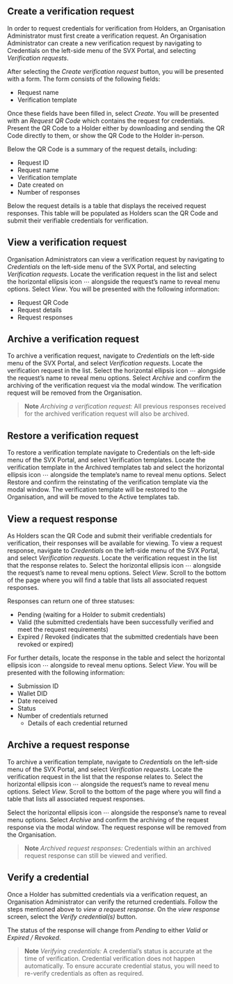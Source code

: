 ## Create a verification request

In order to request credentials for verification from Holders, an Organisation Administrator must first create a verification request. An Organisation Administrator can create a new verification request by navigating to Credentials on the left-side menu of the SVX Portal, and selecting _Verification requests_.

After selecting the _Create verification request_ button, you will be presented with a form. The form consists of the following fields:
* Request name
* Verification template

Once these fields have been filled in, select _Create_. You will be presented with an _Request QR Code_ which contains the request for credentials. Present the QR Code to a Holder either by downloading and sending the QR Code directly to them, or show the QR Code to the Holder in-person.

Below the QR Code is a summary of the request details, including:
* Request ID
* Request name
* Verification template
* Date created on
* Number of responses

Below the request details is a table that displays the received request responses. This table will be populated as Holders scan the QR Code and submit their verifiable credentials for verification.

## View a verification request

Organisation Administrators can view a verification request by navigating to _Credentials_ on the left-side menu of the SVX Portal, and selecting _Verification requests_. Locate the verification request in the list and select the horizontal ellipsis icon ⋯ alongside the request’s name to reveal menu options. Select _View_. You will be presented with the following information:
* Request QR Code
* Request details
* Request responses

## Archive a verification request

To archive a verification request, navigate to _Credentials_ on the left-side menu of the SVX Portal, and select _Verification requests_. Locate the verification request in the list. Select the horizontal ellipsis icon ⋯ alongside the request’s name to reveal menu options. Select _Archive_ and confirm the archiving of the verification request via the modal window. The verification request will be removed from the Organisation.

> **Note**
> _Archiving a verification request:_ All previous responses received for the archived verification request will also be archived.

## Restore a verification request

To restore a verification template navigate to Credentials on the left-side menu of the SVX Portal, and select Verification templates. Locate the verification template in the Archived templates tab and select the horizontal ellipsis icon ⋯ alongside the template’s name to reveal menu options. Select Restore and confirm the reinstating of the verification template via the modal window. The verification template will be restored to the Organisation, and will be moved to the Active templates tab.

## View a request response

As Holders scan the QR Code and submit their verifiable credentials for verification, their responses will be available for viewing. To view a request response, navigate to _Credentials_ on the left-side menu of the SVX Portal, and select _Verification requests_. Locate the verification request in the list that the response relates to. Select the horizontal ellipsis icon ⋯ alongside the request’s name to reveal menu options. Select _View_. Scroll to the bottom of the page where you will find a table that lists all associated request responses.

Responses can return one of three statuses:
* Pending (waiting for a Holder to submit credentials)
* Valid (the submitted credentials have been successfully verified and meet the request requirements)
* Expired / Revoked (indicates that the submitted credentials have been revoked or expired)

For further details, locate the response in the table and select the horizontal ellipsis icon ⋯ alongside to reveal menu options. Select _View_. You will be presented with the following information:
* Submission ID
* Wallet DID
* Date received
* Status
* Number of credentials returned
  * Details of each credential returned

## Archive a request response

To archive a verification template, navigate to _Credentials_ on the left-side menu of the SVX Portal, and select _Verification requests_. Locate the verification request in the list that the response relates to. Select the horizontal ellipsis icon ⋯ alongside the request’s name to reveal menu options. Select _View_. Scroll to the bottom of the page where you will find a table that lists all associated request responses.

Select the horizontal ellipsis icon ⋯ alongside the response’s name to reveal menu options. Select _Archive_ and confirm the archiving of the request response via the modal window. The request response will be removed from the Organisation.

> **Note**
> _Archived request responses:_ Credentials within an archived request response can still be viewed and verified.

## Verify a credential

Once a Holder has submitted credentials via a verification request, an Organisation Administrator can verify the returned credentials. Follow the steps mentioned above to _view a request response_. On the _view response_ screen, select the _Verify credential(s)_ button.

The status of the response will change from _Pending_ to either _Valid_ or _Expired / Revoked_.

> **Note**
> _Verifying credentials:_ A credential’s status is accurate at the time of verification. Credential verification does not happen automatically. To ensure accurate credential status, you will need to re-verify credentials as often as required.
>
> 

